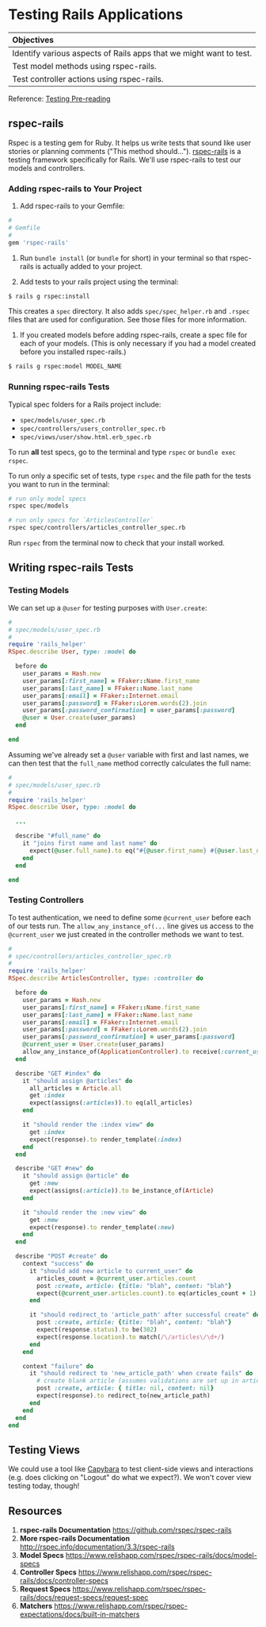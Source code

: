# Testing Rails Applications

| Objectives |
| :---- |
| Identify various aspects of Rails apps that we might want to test.|
| Test model methods using rspec-rails. |
| Test controller actions using rspec-rails. |

Reference: [Testing Pre-reading](https://github.com/sf-wdi-22-23/modules-23/tree/master/w07-ruby-on-rails-cont/d2-homework)

## rspec-rails

Rspec is a testing gem for Ruby. It helps us write tests that sound like user stories or planning comments ("This method should..."). [rspec-rails](https://github.com/rspec/rspec-rails) is a testing framework specifically for Rails. We'll use rspec-rails to test our models and controllers.

<!-- rspec-rails helps us implement the four-phase testing methodology (with setup, exercise, verify, and tear down steps). Here's what a simple rspec-rails test might look like:

```ruby
#
# spec/models/pet_spec.rb
#

RSpec.describe Pet, type: :model do

  # setup
  before do
    @pet = Pet.create({name: "Morocco", age: 3})
  end

  describe "#is_cute?" do
    it "returns true" do
      expect(@pet.is_cute?).to be true   #exercise and verify   
    end
  end

  # teardown is automatic

end
``` -->

### Adding rspec-rails to Your Project

1. Add rspec-rails to your Gemfile:

  ```ruby
  #
  # Gemfile
  #
  gem 'rspec-rails'
  ```

1. Run `bundle install` (or `bundle` for short) in your terminal so that rspec-rails is actually added to your project.

1. Add tests to your rails project using the terminal:

  ```bash
  $ rails g rspec:install
  ```

  This creates a `spec` directory. It also adds `spec/spec_helper.rb` and `.rspec` files that are used for configuration. See those files for more information.

1. If you created models before adding rspec-rails, create a spec file for each of your models. (This is only necessary if you had a model created before you installed rspec-rails.)

  ```bash
  $ rails g rspec:model MODEL_NAME
  ```

### Running rspec-rails Tests

Typical spec folders for a Rails project include:

* `spec/models/user_spec.rb`
* `spec/controllers/users_controller_spec.rb`
* `spec/views/user/show.html.erb_spec.rb`

To run **all** test specs, go to the terminal and type `rspec` or `bundle exec rspec`.

To run only a specific set of tests, type `rspec` and the file path for the tests you want to run in the terminal:

  ```bash
  # run only model specs
  rspec spec/models

  # run only specs for `ArticlesController`
  rspec spec/controllers/articles_controller_spec.rb
  ```

  Run `rspec` from the terminal now to check that your install worked.

## Writing rspec-rails Tests
<!--
### Cool Tool: FFaker

FFaker generates random data for us! We can use it to create fake data for tests. For example, `FFaker::Name.first_name` generates a fake first name. `FFaker::Internet.email` generates a fake email. To see more that FFaker can do, check out the [FFaker docs](http://www.rubydoc.info/github/emmanueloga/ffaker/FFaker) and/or this [handy FFaker cheatsheet](http://ricostacruz.com/cheatsheets/ffaker.html).

**Bonus:** Later, we can use FFaker to seed our database (but hold off!).

  ```ruby
  #
  # db/seeds.rb
  #

  25.times do
    Student.create(
      first_name: FFaker::Name.first_name,
      last_name: FFaker::Name.last_name,
      grade: rand(9..12),
      yearbook_quote: FFaker::HipsterIpsum.sentence(5)
    )
  end
  ```

  ```bash
  $ rake db:seed
  ```

To add FFaker to your project, put it in your Gemfile for the development and test groups:

  ```ruby
  #
  # Gemfile
  #
  group :development, :test do
    gem 'ffaker'
  end
  ```

Then run `bundle` in your terminal. -->

### Testing Models

We can set up a `@user` for testing purposes with `User.create`:

  ```ruby
  #
  # spec/models/user_spec.rb
  #
  require 'rails_helper'
  RSpec.describe User, type: :model do

    before do
      user_params = Hash.new
      user_params[:first_name] = FFaker::Name.first_name
      user_params[:last_name] = FFaker::Name.last_name
      user_params[:email] = FFaker::Internet.email
      user_params[:password] = FFaker::Lorem.words(2).join
      user_params[:password_confirmation] = user_params[:password]
      @user = User.create(user_params)
    end

  end
  ```

Assuming we've already set a `@user` variable with first and last names, we can then test that the `full_name` method correctly calculates the full name:

  ```ruby
  #
  # spec/models/user_spec.rb
  #
  require 'rails_helper'
  RSpec.describe User, type: :model do

    ...

    describe "#full_name" do
      it "joins first name and last name" do
        expect(@user.full_name).to eq("#{@user.first_name} #{@user.last_name}")
      end
    end

  end
  ```

### Testing Controllers

To test authentication, we need to define some `@current_user` before each of our tests run. The `allow_any_instance_of(...` line gives us access to the `@current_user` we just created in the controller methods we want to test.

  ```ruby
  #
  # spec/controllers/articles_controller_spec.rb
  #
  require 'rails_helper'
  RSpec.describe ArticlesController, type: :controller do

    before do
      user_params = Hash.new
      user_params[:first_name] = FFaker::Name.first_name
      user_params[:last_name] = FFaker::Name.last_name
      user_params[:email] = FFaker::Internet.email
      user_params[:password] = FFaker::Lorem.words(2).join
      user_params[:password_confirmation] = user_params[:password]
      @current_user = User.create(user_params)
      allow_any_instance_of(ApplicationController).to receive(:current_user).and_return(@current_user)
    end

    describe "GET #index" do
      it "should assign @articles" do
        all_articles = Article.all
        get :index
        expect(assigns(:articles)).to eq(all_articles)
      end

      it "should render the :index view" do
        get :index
        expect(response).to render_template(:index)
      end
    end

    describe "GET #new" do
      it "should assign @article" do
        get :new
        expect(assigns(:article)).to be_instance_of(Article)
      end

      it "should render the :new view" do
        get :new
        expect(response).to render_template(:new)
      end
    end

    describe "POST #create" do
      context "success" do
        it "should add new article to current_user" do
          articles_count = @current_user.articles.count
          post :create, article: {title: "blah", content: "blah"}
          expect(@current_user.articles.count).to eq(articles_count + 1)
        end

        it "should redirect_to 'article_path' after successful create" do
          post :create, article: {title: "blah", content: "blah"}
          expect(response.status).to be(302)
          expect(response.location).to match(/\/articles\/\d+/)
        end
      end

      context "failure" do
        it "should redirect to 'new_article_path' when create fails" do
          # create blank article (assumes validations are set up in article model for presence of title and content)
          post :create, article: { title: nil, content: nil}
          expect(response).to redirect_to(new_article_path)
        end
      end
    end
  end
  ```

## Testing Views

We could use a tool like [Capybara](https://github.com/jnicklas/capybara) to test client-side views and interactions (e.g. does clicking on "Logout" do what we expect?). We won't cover view testing today, though!

## Resources

1. **rspec-rails Documentation** https://github.com/rspec/rspec-rails
2. **More rspec-rails Documentation** http://rspec.info/documentation/3.3/rspec-rails
3. **Model Specs** https://www.relishapp.com/rspec/rspec-rails/docs/model-specs
4. **Controller Specs** https://www.relishapp.com/rspec/rspec-rails/docs/controller-specs
5. **Request Specs** https://www.relishapp.com/rspec/rspec-rails/docs/request-specs/request-spec
6. **Matchers**  https://www.relishapp.com/rspec/rspec-expectations/docs/built-in-matchers

<!-- ## Challenges

### Base Challenges


We'll build off a rails app with auth. Fork and clone the [rails_auth app](github.com/sf-wdi-22-23/rails_auth). If you already have rails_auth_development and rails_auth_test databases, drop those before you `rake db:create`.

**Model Method Tests**
  ```ruby
  describe "#full_name" do
    it "joins first name and last name" do
      expect(@user.full_name).to eq("#{@user.first_name} #{@user.last_name}")
    end
  end
  ```

1. Create and run a migration to add a `first_name` and a `last_name` column to the `users` table.

1. Write a `full_name` instance method in the `User` model to pass the test you added.

1. Write a spec for a `generate_username` method that combines the first letter of a user's first name with the user's full last name and a random 2 digit number (10 to 99). All letters should be changed to lower case. Examples:

  ```ruby
  # user1 has first_name "Cameron", last_name "Jacoby"
  user1.generate_username
  # => cjacoby64

  # user2 has first_name "Adam", last_name "Braus"
  user2.generate_username
  # => abraus98
  ```

  Hint: use a regular expression to check the format of the username.

1. Write a `generate_username` method in the `User` model that passes your tests.


**Controller Tests with Recipes!**

1. Create a `Recipe` model and its controller. A recipe should include the dish's title and the instructions for making the dish. You can assume the instructions are plain text.

1. Write the spec for `recipes#index` (`recipes` controller, `index` action). It should render an index view with data from all existing recipes in the database. Do you expect your tests to pass or fail? Run the spec.

1. Update your controller to fill in the `index` action, and make sure it passes the tests you wrote.

1. Write the spec for a `new` action. It should render a new view (which would have the new recipe form). Do you expect your tests to pass or fail? Run the tests.

1. Update your controller to fill in the `new` action, and pass the tests in your spec.

1. Write a spec for a `create` action. It should use data from parameters to add a recipe to the database, then redirect to a show view for the new recipe. Do you expect your tests to pass?

1. Update your controller to fill in the `create` action, and pass as many of the tests you wrote as possible so far. **Hint:** Don't write a `show` action for this step!

1. Write a spec for a `show` action. It should render a show view with information for a single recipe. It will be associated with a parameterized url (as you can see in `rake routes`).  **Hint:** How will you get the `id` to use in the test?

1. Update your controller to pass the tests you wrote for your `show` action.

1. At this point, make sure all the tests you wrote for your `create` action are passing as well.

### Stretch Challenges

1. Write a spec for an `edit` action. It should render the edit view (which shows the edit recipe form). The `edit` action is associated with a parameterized url. Since we want to display the current version of the recipe within the form, the `edit` action will use the id from the url to get that information from the database and make it available in the edit view.

1. Update your controller to pass the tests you wrote for your `edit` action.

1. Write a spec for an `update` action. It should take in new data for a specific recipe, change the recipe in the database, and redirect to the show page for the item.

1. Update your controller to pass the tests you wrote for your `update` action.

1. Let's give users the ability to create recipes associated with their own account. Set up a one-to-many (1:N) relationship between a user and their recipes.

1. Update your recipe controller spec to check that when a user creates a recipe, it's saved to the user's recipe list.

1. Refactor the `create` method in your `RecipesController` to pass your new `create` action tests. -->

